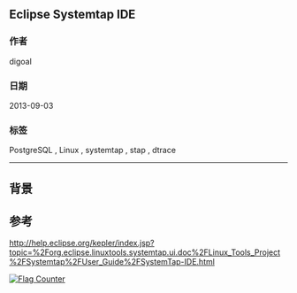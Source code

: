 ## Eclipse Systemtap IDE  
                                                               
### 作者                                                               
digoal                                                               
                                                               
### 日期                                                               
2013-09-03                                                             
                                                               
### 标签                                                               
PostgreSQL , Linux , systemtap , stap , dtrace      
                                                               
----                                                               
                                                               
## 背景        
## 参考  
http://help.eclipse.org/kepler/index.jsp?topic=%2Forg.eclipse.linuxtools.systemtap.ui.doc%2FLinux_Tools_Project%2FSystemtap%2FUser_Guide%2FSystemTap-IDE.html  
  
  
<a rel="nofollow" href="http://info.flagcounter.com/h9V1"  ><img src="http://s03.flagcounter.com/count/h9V1/bg_FFFFFF/txt_000000/border_CCCCCC/columns_2/maxflags_12/viewers_0/labels_0/pageviews_0/flags_0/"  alt="Flag Counter"  border="0"  ></a>  
  
